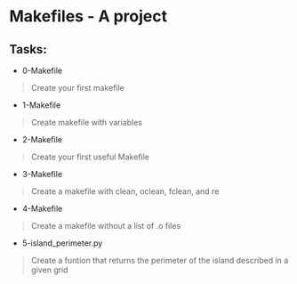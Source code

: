 # Makefiles - A project

## Tasks:

* 0-Makefile
> Create your first makefile
* 1-Makefile
> Create makefile with variables
* 2-Makefile
> Create your first useful Makefile
* 3-Makefile
> Create a makefile with clean, oclean, fclean, and re
* 4-Makefile
> Create a makefile without a list of .o files
* 5-island_perimeter.py
> Create a funtion that returns the perimeter of the island described in a given grid 
